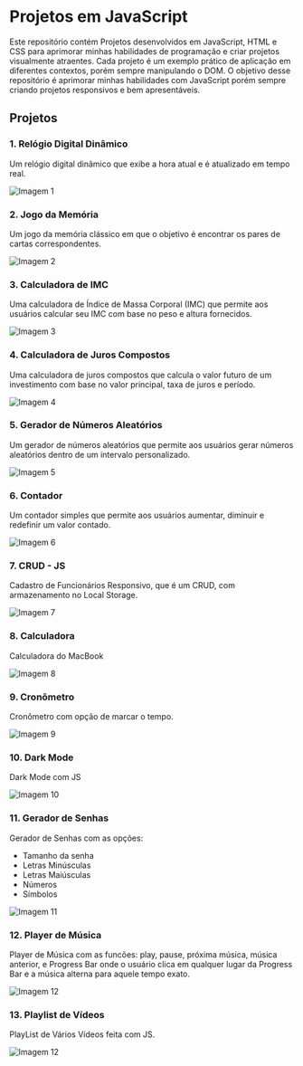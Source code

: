 # Projetos em JavaScript

Este repositório contém Projetos desenvolvidos em JavaScript, HTML e CSS para aprimorar minhas habilidades de programação e criar projetos visualmente atraentes. Cada projeto é um exemplo prático de aplicação em diferentes contextos, porém sempre manipulando o DOM. O objetivo desse repositório é aprimorar minhas habilidades com JavaScript porém sempre criando projetos responsivos e bem apresentáveis.

## Projetos

### 1. Relógio Digital Dinâmico

Um relógio digital dinâmico que exibe a hora atual e é atualizado em tempo real.

![Imagem 1](1-relogio-digital-dinamico/assets/img/img1.JPG)

### 2. Jogo da Memória

Um jogo da memória clássico em que o objetivo é encontrar os pares de cartas correspondentes.

![Imagem 2](2-jogo-da-memoria/img/img2.JPG)

### 3. Calculadora de IMC

Uma calculadora de Índice de Massa Corporal (IMC) que permite aos usuários calcular seu IMC com base no peso e altura fornecidos.

![Imagem 3](3-calculadora-imc/assets/img/img3.JPG)

### 4. Calculadora de Juros Compostos

Uma calculadora de juros compostos que calcula o valor futuro de um investimento com base no valor principal, taxa de juros e período.

![Imagem 4](4-calculadora-juros-compostos/assets/img/img4.JPG)

### 5. Gerador de Números Aleatórios

Um gerador de números aleatórios que permite aos usuários gerar números aleatórios dentro de um intervalo personalizado.

![Imagem 5](5-gerar-numeros-aleatorios/assets/img/img5.JPG)

### 6. Contador

Um contador simples que permite aos usuários aumentar, diminuir e redefinir um valor contado.

![Imagem 6](6-contador/assets/img/img6.JPG)

### 7. CRUD - JS

Cadastro de Funcionários Responsivo, que é um CRUD, com armazenamento no Local Storage.

![Imagem 7](7-CRUD-JS/assets/img/img7.JPG)

### 8. Calculadora

Calculadora do MacBook

![Imagem 8](8-calculadora/assets/img/img8.JPG)

### 9. Cronômetro

Cronômetro com opção de marcar o tempo.

![Imagem 9](9-cronometro/assets/img/img9.JPG)

### 10. Dark Mode

Dark Mode com JS

![Imagem 10](/10-dark-mode/img/img10.JPG)

### 11. Gerador de Senhas

Gerador de Senhas com as opções: 
- Tamanho da senha
- Letras Minúsculas
- Letras Maiúsculas
- Números
- Símbolos

![Imagem 11](/11-gerador-de-senha/assets/img/img11.JPG)


### 12. Player de Música

Player de Música com as funcões: play, pause, próxima música, música anterior, e Progress Bar onde o usuário clica em qualquer lugar da Progress Bar e a música alterna para aquele tempo exato.

![Imagem 12](/12-player-de-musica/assets/img/img12.JPG)

### 13. Playlist de Vídeos

PlayList de Vários Vídeos feita com JS.

![Imagem 12](/13-playlist-video/assets/img/img13.JPG)